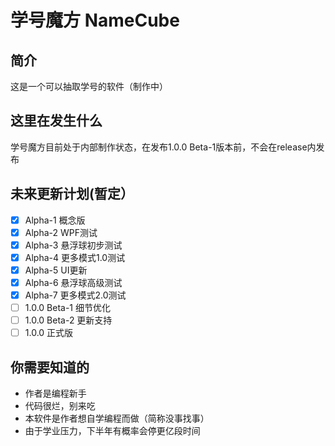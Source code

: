 # 学号魔方 NameCube
## 简介
这是一个可以抽取学号的软件（制作中）
## 这里在发生什么
学号魔方目前处于内部制作状态，在发布1.0.0 Beta-1版本前，不会在release内发布
## 未来更新计划(暂定）

 - [x] Alpha-1 概念版
 - [x] Alpha-2 WPF测试
 - [x] Alpha-3 悬浮球初步测试
 - [x] Alpha-4 更多模式1.0测试
 - [x] Alpha-5 UI更新
 - [x] Alpha-6 悬浮球高级测试
 - [x] Alpha-7 更多模式2.0测试
 - [ ] 1.0.0 Beta-1 细节优化
 - [ ] 1.0.0 Beta-2 更新支持
 - [ ] 1.0.0 正式版
 ## 你需要知道的
 
 - 作者是编程新手
 - 代码很烂，别来吃
 - 本软件是作者想自学编程而做（简称没事找事）
 - 由于学业压力，下半年有概率会停更亿段时间
